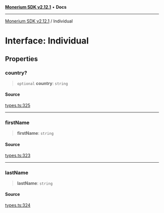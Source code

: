 [**Monerium SDK v2.12.1**](../README.md) • **Docs**

---

[Monerium SDK v2.12.1](../README.md) / Individual

# Interface: Individual

## Properties

### country?

> `optional` **country**: `string`

#### Source

[types.ts:325](https://github.com/monerium/js-monorepo/blob/510d89096a606a615f5ce0c00a69ec9c89563e68/packages/sdk/src/types.ts#L325)

---

### firstName

> **firstName**: `string`

#### Source

[types.ts:323](https://github.com/monerium/js-monorepo/blob/510d89096a606a615f5ce0c00a69ec9c89563e68/packages/sdk/src/types.ts#L323)

---

### lastName

> **lastName**: `string`

#### Source

[types.ts:324](https://github.com/monerium/js-monorepo/blob/510d89096a606a615f5ce0c00a69ec9c89563e68/packages/sdk/src/types.ts#L324)
